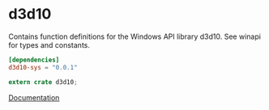 # d3d10 #
Contains function definitions for the Windows API library d3d10. See winapi for types and constants.

```toml
[dependencies]
d3d10-sys = "0.0.1"
```

```rust
extern crate d3d10;
```

[Documentation](https://retep998.github.io/doc/winapi/d3d10/)
